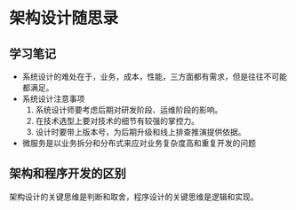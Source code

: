 # 架构设计随思录

## 学习笔记

* 系统设计的难处在于，业务，成本，性能，三方面都有需求，但是往往不可能都满足。
* 系统设计注意事项
  1. 系统设计师要考虑后期对研发阶段、运维阶段的影响。
  2. 在技术选型上要对技术的细节有较强的掌控力。
  3. 设计时要带上版本号，为后期升级和线上排查推演提供依据。
* 微服务是以业务拆分和分布式来应对业务复杂度高和重复开发的问题

## 架构和程序开发的区别

架构设计的关键思维是判断和取舍，程序设计的关键思维是逻辑和实现。

